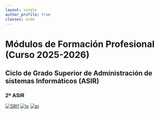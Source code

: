 ```yaml
---
layout: single
author_profile: true
classes: wide
---
```

# Módulos de Formación Profesional (Curso 2025-2026)

## Ciclo de Grado Superior de Administración de sistemas Informáticos (ASIR)

### 2º ASIR

[![SRI1](https://fp.josedomingo.org/assets/images/sri.png)](sri) [![iv](https://fp.josedomingo.org/assets/images/iv.png)](iv) [![pi](https://fp.josedomingo.org/assets/images/pi.png)](pi)

<!--

* [Implantación de aplicaciones web](iaw)

---

* [Cursos anteriores](anteriores.html)
-->